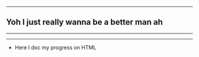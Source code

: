 -------------------------------------
Yoh I just really wanna be a better man ah
--------------------------------
----------------------------------
-------------------------------------
* Here I doc my progress on HTML
